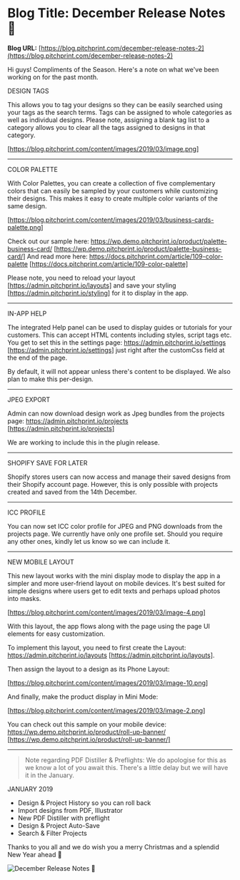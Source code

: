 # **Blog Title**: December Release Notes 🎅

**Blog URL:** [https://blog.pitchprint.com/december-release-notes-2](https://blog.pitchprint.com/december-release-notes-2)

Hi guys! Compliments of the Season.
Here's a note on what we've been working on for the past month.


DESIGN TAGS

This allows you to tag your designs so they can be easily searched using your tags as the search terms. Tags can be assigned to whole
categories as well as individual designs. Please note, assigning a blank tag list to a category allows you to clear all the tags assigned to
designs in that category.

[https://blog.pitchprint.com/content/images/2019/03/image.png]

--------------------------------------------------------------------------------------------------------------------------------------------


COLOR PALETTE

With Color Palettes, you can create a collection of five complementary colors that can easily be sampled by your customers while customizing
their designs. This makes it easy to create multiple color variants of the same design.

[https://blog.pitchprint.com/content/images/2019/03/business-cards-palette.png]

Check out our sample here: https://wp.demo.pitchprint.io/product/palette-business-card/
[https://wp.demo.pitchprint.io/product/palette-business-card/]
And read more here: https://docs.pitchprint.com/article/109-color-palette [https://docs.pitchprint.com/article/109-color-palette]

Please note, you need to reload your layout [https://admin.pitchprint.io/layouts] and save your styling
[https://admin.pitchprint.io/styling] for it to display in the app.

--------------------------------------------------------------------------------------------------------------------------------------------


IN-APP HELP

The integrated Help panel can be used to display guides or tutorials for your customers. This can accept HTML contents including styles,
script tags etc. You get to set this in the settings page: https://admin.pitchprint.io/settings [https://admin.pitchprint.io/settings] just
right after the customCss field at the end of the page.

By default, it will not appear unless there's content to be displayed. We also plan to make this per-design.

--------------------------------------------------------------------------------------------------------------------------------------------


JPEG EXPORT

Admin can now download design work as Jpeg bundles from the projects page: https://admin.pitchprint.io/projects
[https://admin.pitchprint.io/projects]

We are working to include this in the plugin release.

--------------------------------------------------------------------------------------------------------------------------------------------


SHOPIFY SAVE FOR LATER

Shopify stores users can now access and manage their saved designs from their Shopify account page. However, this is only possible with
projects created and saved from the 14th December.

--------------------------------------------------------------------------------------------------------------------------------------------


ICC PROFILE

You can now set ICC color profile for JPEG and PNG downloads from the projects page. We currently have only one profile set. Should you
require any other ones, kindly let us know so we can include it.

--------------------------------------------------------------------------------------------------------------------------------------------


NEW MOBILE LAYOUT

This new layout works with the mini display mode to display the app in a simpler and more user-friend layout on mobile devices. It's best
suited for simple designs where users get to edit texts and perhaps upload photos into masks.

[https://blog.pitchprint.com/content/images/2019/03/image-4.png]

With this layout, the app flows along with the page using the page UI elements for easy customization.

To implement this layout, you need to first create the Layout: https://admin.pitchprint.io/layouts [https://admin.pitchprint.io/layouts].

Then assign the layout to a design as its Phone Layout:

[https://blog.pitchprint.com/content/images/2019/03/image-10.png]

And finally, make the product display in Mini Mode:

[https://blog.pitchprint.com/content/images/2019/03/image-2.png]

You can check out this sample on your mobile device: https://wp.demo.pitchprint.io/product/roll-up-banner/
[https://wp.demo.pitchprint.io/product/roll-up-banner/]

--------------------------------------------------------------------------------------------------------------------------------------------

> Note regarding PDF Distiller & Preflights: We do apologise for this as we know a lot of you await this. There's a little delay but we will
> have it in the January.


JANUARY 2019

 * Design & Project History so you can roll back
 * Import designs from PDF, Illustrator
 * New PDF Distiller with preflight
 * Design & Project Auto-Save
 * Search & Filter Projects

Thanks to you all and we do wish you a merry Christmas and a splendid New Year ahead 🎉

![December Release Notes 🎅](https://blog.pitchprint.com/content/images/2019/03/clem-onojeghuo-172144-unsplash-1.jpg)

